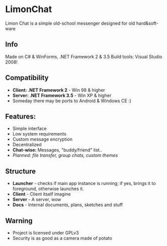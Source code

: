 # LimonChat
Limon Chat is a simple old-school messenger designed for old hard&amp;soft-ware

## Info
Made on C# & WinForms, .NET Framework 2 & 3.5
Build tools: Visual Studio 2008!

## Compatibility
- **Client: .NET Framework 2** - Win 98 & higher
- **Server: .NET Framework 3.5** - Win XP & higher
- Someday there may be ports to Android & Windows CE :)

## Features:
- Simple interface
- Low system requirements
- Custom message encryption
- Decentralized
- **Chat-wise:** Messages, "buddy/friend" list..
- *Planned: file transfer, group chats, custom themes* 

## Structure
- **Launcher** - checks if main app instance is running; if yes, brings it to foreground, otherwise launches it.
- **Client** - Client itself imagine
- **Server** - A server, wow
- **Docs** - Internal documents, plans, sketches and stuff

## Warning
- Project is licensed under GPLv3
- Security is as good as a camera made of potato
